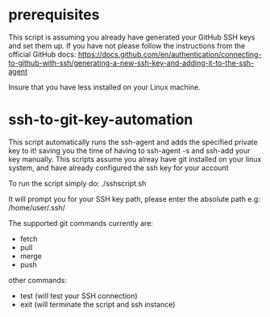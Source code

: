 # prerequisites

This script is assuming you already have generated your GitHub SSH keys and set them up. If you have not please follow the instructions from the official GitHub docs: https://docs.github.com/en/authentication/connecting-to-github-with-ssh/generating-a-new-ssh-key-and-adding-it-to-the-ssh-agent

Insure that you have less installed on your Linux machine.


# ssh-to-git-key-automation
This script automatically runs the ssh-agent and adds the specified private key to it! saving you the time of having to ssh-agent -s and ssh-add your key manually. 
This scripts assume you alreay have git installed on your linux system, and have already configured the ssh key for your account

To run the script simply do:
  ./sshscript.sh

It will prompt you for your SSH key path, please enter the absolute path e.g: /home/user/.ssh/<name of private key>

The supported git commands currently are:
- fetch
- pull
- merge
- push

other commands:
- test (will test your SSH connection)
- exit (will terminate the script and ssh instance)
